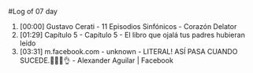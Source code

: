 #Log of 07 day

1. [00:00] Gustavo Cerati - 11 Episodios Sinfónicos - Corazón Delator
1. [01:29] Capítulo 5 - Capítulo 5 - El libro que ojalá tus padres hubieran leído
1. [03:31] m.facebook.com - unknown - LITERAL! ASÍ PASA CUANDO SUCEDE.🥺🥴😅👌 - Alexander Aguilar | Facebook
